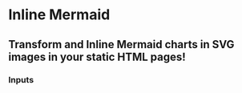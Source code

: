 # Inline Mermaid
## Transform and Inline Mermaid charts in SVG images in your static HTML pages!

### Inputs

